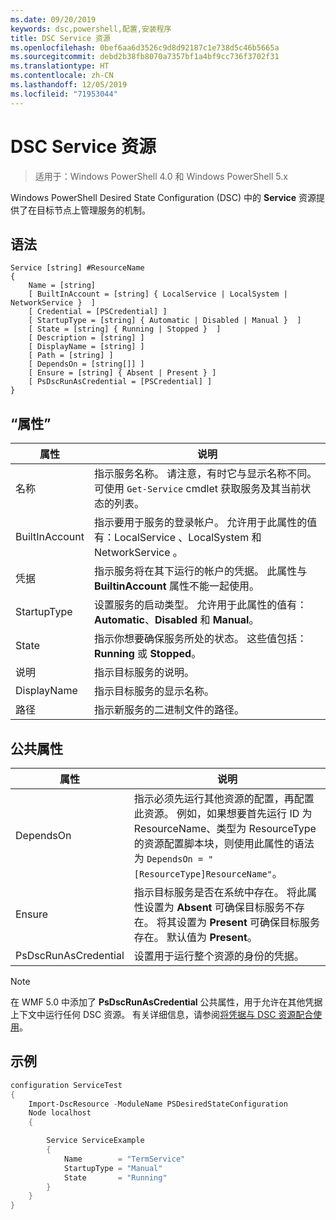 ```yaml
---
ms.date: 09/20/2019
keywords: dsc,powershell,配置,安装程序
title: DSC Service 资源
ms.openlocfilehash: 0bef6aa6d3526c9d8d92187c1e738d5c46b5665a
ms.sourcegitcommit: debd2b38fb8070a7357bf1a4bf9cc736f3702f31
ms.translationtype: HT
ms.contentlocale: zh-CN
ms.lasthandoff: 12/05/2019
ms.locfileid: "71953044"
---
```

# <a name="dsc-service-resource"></a>DSC Service 资源

> 适用于：Windows PowerShell 4.0 和 Windows PowerShell 5.x

Windows PowerShell Desired State Configuration (DSC) 中的 **Service** 资源提供了在目标节点上管理服务的机制。

## <a name="syntax"></a>语法

```Syntax
Service [string] #ResourceName
{
    Name = [string]
    [ BuiltInAccount = [string] { LocalService | LocalSystem | NetworkService }  ]
    [ Credential = [PSCredential] ]
    [ StartupType = [string] { Automatic | Disabled | Manual }  ]
    [ State = [string] { Running | Stopped }  ]
    [ Description = [string] ]
    [ DisplayName = [string] ]
    [ Path = [string] ]
    [ DependsOn = [string[]] ]
    [ Ensure = [string] { Absent | Present } ]
    [ PsDscRunAsCredential = [PSCredential] ]
}
```

## <a name="properties"></a>“属性”

|属性 |说明 |
|---|---|
|名称 |指示服务名称。 请注意，有时它与显示名称不同。 可使用 `Get-Service` cmdlet 获取服务及其当前状态的列表。 |
|BuiltInAccount |指示要用于服务的登录帐户。 允许用于此属性的值有：LocalService  、LocalSystem  和 NetworkService  。 |
|凭据 |指示服务将在其下运行的帐户的凭据。 此属性与 **BuiltinAccount** 属性不能一起使用。 |
|StartupType |设置服务的启动类型。 允许用于此属性的值有：**Automatic**、**Disabled** 和 **Manual**。 |
|State |指示你想要确保服务所处的状态。 这些值包括：**Running** 或 **Stopped**。 |
|说明 |指示目标服务的说明。 |
|DisplayName |指示目标服务的显示名称。 |
|路径 |指示新服务的二进制文件的路径。 |

## <a name="common-properties"></a>公共属性

|属性 |说明 |
|---|---|
|DependsOn |指示必须先运行其他资源的配置，再配置此资源。 例如，如果想要首先运行 ID 为 ResourceName、类型为 ResourceType 的资源配置脚本块，则使用此属性的语法为 `DependsOn = "[ResourceType]ResourceName"`。 |
|Ensure |指示目标服务是否在系统中存在。 将此属性设置为 **Absent** 可确保目标服务不存在。 将其设置为 **Present** 可确保目标服务存在。 默认值为 **Present**。 |
|PsDscRunAsCredential |设置用于运行整个资源的身份的凭据。 |

> [!NOTE]
> 在 WMF 5.0 中添加了 **PsDscRunAsCredential** 公共属性，用于允许在其他凭据上下文中运行任何 DSC 资源。 有关详细信息，请参阅[将凭据与 DSC 资源配合使用](../../../configurations/runasuser.md)。

## <a name="example"></a>示例

```powershell
configuration ServiceTest
{
    Import-DscResource -ModuleName PSDesiredStateConfiguration
    Node localhost
    {

        Service ServiceExample
        {
            Name        = "TermService"
            StartupType = "Manual"
            State       = "Running"
        }
    }
}
```